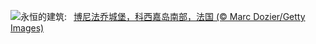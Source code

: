 ![](https://www.bing.com/th?id=OHR.CitadelBonifacio_ZH-CN2130899430_UHD.jpg&w=1000)永恒的建筑:&nbsp;&ensp;[博尼法乔城堡，科西嘉岛南部，法国 (© Marc Dozier/Getty Images)](https://www.bing.com/th?id=OHR.CitadelBonifacio_ZH-CN2130899430_UHD.jpg)
<br><br/>
